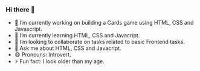 ### Hi there 👋

- 🔭 I’m currently working on building a Cards game using HTML, CSS and Javascript.
- 🌱 I’m currently learning HTML, CSS and Javacript.
- 👯 I’m looking to collaborate on tasks related to basic Frontend tasks. 
- 💬 Ask me about HTML, CSS and Javacript.
- 😄 Pronouns: Introvert.
- ⚡ Fun fact: I look older than my age.

